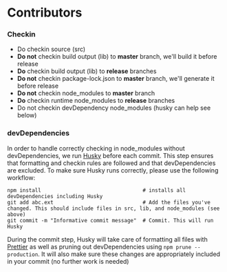 # Contributors

### Checkin

- Do checkin source (src)
- **Do not** checkin build output (lib) to **master** branch, we'll build it before release
- **Do** checkin build output (lib) to **release** branches
- **Do not** checkin package-lock.json to **master** branch, we'll generate it before release
- **Do not** checkin node_modules to **master** branch
- **Do** checkin runtime node_modules to **release** branches
- Do not checkin devDependency node_modules (husky can help see below)

### devDependencies

In order to handle correctly checking in node_modules without devDependencies, we run [Husky](https://github.com/typicode/husky) before each commit.
This step ensures that formatting and checkin rules are followed and that devDependencies are excluded. To make sure Husky runs correctly, please use the following workflow:

```
npm install                                 # installs all devDependencies including Husky
git add abc.ext                             # Add the files you've changed. This should include files in src, lib, and node_modules (see above)
git commit -m "Informative commit message"  # Commit. This will run Husky
```

During the commit step, Husky will take care of formatting all files with [Prettier](https://github.com/prettier/prettier) as well as pruning out devDependencies using `npm prune --production`.
It will also make sure these changes are appropriately included in your commit (no further work is needed)

